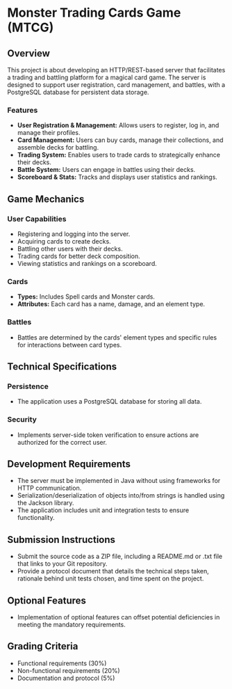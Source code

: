 # Monster Trading Cards Game (MTCG)

## Overview
This project is about developing an HTTP/REST-based server that facilitates a trading and battling platform for a magical card game. The server is designed to support user registration, card management, and battles, with a PostgreSQL database for persistent data storage.

### Features
- **User Registration & Management:** Allows users to register, log in, and manage their profiles.
- **Card Management:** Users can buy cards, manage their collections, and assemble decks for battling.
- **Trading System:** Enables users to trade cards to strategically enhance their decks.
- **Battle System:** Users can engage in battles using their decks.
- **Scoreboard & Stats:** Tracks and displays user statistics and rankings.

## Game Mechanics

### User Capabilities
- Registering and logging into the server.
- Acquiring cards to create decks.
- Battling other users with their decks.
- Trading cards for better deck composition.
- Viewing statistics and rankings on a scoreboard.

### Cards
- **Types:** Includes Spell cards and Monster cards.
- **Attributes:** Each card has a name, damage, and an element type.

### Battles
- Battles are determined by the cards' element types and specific rules for interactions between card types.

## Technical Specifications

### Persistence
- The application uses a PostgreSQL database for storing all data.

### Security
- Implements server-side token verification to ensure actions are authorized for the correct user.

## Development Requirements

- The server must be implemented in Java without using frameworks for HTTP communication.
- Serialization/deserialization of objects into/from strings is handled using the Jackson library.
- The application includes unit and integration tests to ensure functionality.

## Submission Instructions
- Submit the source code as a ZIP file, including a README.md or .txt file that links to your Git repository.
- Provide a protocol document that details the technical steps taken, rationale behind unit tests chosen, and time spent on the project.

## Optional Features
- Implementation of optional features can offset potential deficiencies in meeting the mandatory requirements.

## Grading Criteria
- Functional requirements (30%)
- Non-functional requirements (20%)
- Documentation and protocol (5%)


